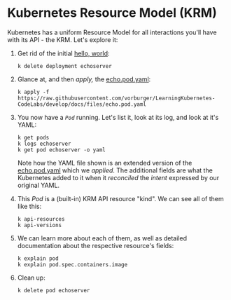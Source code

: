 # Kubernetes Resource Model (KRM)

Kubernetes has a uniform Resource Model for all interactions you'll have with its API - the KRM. Let's explore it:

1. Get rid of the initial [hello, world](hello-world.md):

       k delete deployment echoserver

1. Glance at, and then _apply,_ the [echo.pod.yaml](files/echo.pod.yaml):

       k apply -f https://raw.githubusercontent.com/vorburger/LearningKubernetes-CodeLabs/develop/docs/files/echo.pod.yaml

1. You now have a _`Pod`_ running. Let's list it, look at its log, and look at it's YAML:

       k get pods
       k logs echoserver
       k get pod echoserver -o yaml

   Note how the YAML file shown is an extended version of the [echo.pod.yaml](files/echo.pod.yaml) which we _applied_. The additional fields are what the Kubernetes added to it when it _reconciled_ the _intent_ expressed by our original YAML.

1. This _Pod_ is a (built-in) KRM API resource "kind". We can see all of them like this:

       k api-resources
       k api-versions

1. We can learn more about each of them, as well as detailed documentation about the respective resource's fields:

       k explain pod
       k explain pod.spec.containers.image

1. Clean up:

       k delete pod echoserver
